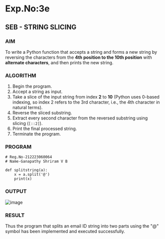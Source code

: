 # Exp.No:3e
## SEB - STRING SLICING

### AIM  
To write a Python function that accepts a string and forms a new string by reversing the characters from the **4th position to the 10th position** with **alternate characters**, and then prints the new string.


### ALGORITHM

1. Begin the program.  
2. Accept a string as input.  
3. Take a slice of the input string from index **2** to **10** (Python uses 0-based indexing, so index 2 refers to the 3rd character, i.e., the 4th character in natural terms).  
4. Reverse the sliced substring.  
5. Extract every second character from the reversed substring using slicing (`[::2]`).  
6. Print the final processed string.  
7. Terminate the program.


### PROGRAM

```
# Reg.No-212223060064
# Name-Ganapathy Shriram V B

def splitstring(a):
    x = a.split('@')
    print(x)

```

### OUTPUT
![image](https://github.com/user-attachments/assets/81e03f0c-9a0d-4811-afa9-f56ea4d0e55b)


### RESULT
Thus the program that splits an email ID string into two parts using the "@" symbol has been implemented and executed successfully.
